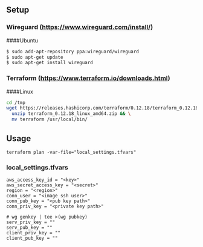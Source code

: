 ## Setup
### Wireguard (https://www.wireguard.com/install/)
####Ubuntu
```bash
$ sudo add-apt-repository ppa:wireguard/wireguard
$ sudo apt-get update
$ sudo apt-get install wireguard
```

### Terraform (https://www.terraform.io/downloads.html)
####Linux
```bash
cd /tmp
wget https://releases.hashicorp.com/terraform/0.12.18/terraform_0.12.18_linux_amd64.zip && \
  unzip terraform_0.12.18_linux_amd64.zip && \
  mv terraform /usr/local/bin/
```

## Usage

`terraform plan -var-file="local_settings.tfvars"`

### local_settings.tfvars
```
aws_access_key_id = "<key>"
aws_secret_access_key = "<secret>"
region = "<region>"
conn_user = "<image ssh user>"
conn_pub_key = "<pub key path>"
conn_priv_key = "<private key path>"

# wg genkey | tee >(wg pubkey)
serv_priv_key = ""
serv_pub_key = ""
client_priv_key = ""
client_pub_key = ""
```
